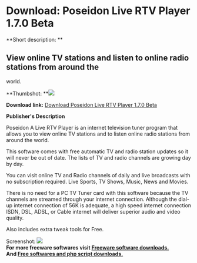 # Download: Poseidon Live RTV Player 1.7.0 Beta

**Short description: **

## View online TV stations and listen to online radio stations from around the
world.

  
**Thumbshot: **![](http://www.freewarefiles.com/screenshot/poseidonrtvplyr_md.jpg)   
  
**Download link:** [Download Poseidon Live RTV Player 1.7.0 Beta](http://freesoftwares.boysofts.com/Poseidon-Live-RTV-Player-Beta_program_39254.html)  
  

**Publisher's Description**  
  

Poseidon A Live RTV Player is an internet television tuner program that allows
you to view online TV stations and to listen online radio stations from around
the world.

This software comes with free automatic TV and radio station updates so it
will never be out of date. The lists of TV and radio channels are growing day
by day.

You can visit online TV and Radio channels of daily and live broadcasts with
no subscription required. Live Sports, TV Shows, Music, News and Movies.

There is no need for a PC TV Tuner card with this software because the TV
channels are streamed through your internet connection. Although the dial-up
internet connection of 56K is adequate, a high speed internet connection ISDN,
DSL, ADSL, or Cable internet will deliver superior audio and video quality.

Also includes extra tweak tools for Free.

  
  
Screenshot: ![](http://www.freewarefiles.com/screenshot/poseidonrtvplyr.jpg)  
**For more freeware softwares visit [Freeware software downloads.](http://freesoftwares.boysofts.com/)**   
**And [Free softwares and php script downloads.](http://www.boysofts.com/)**

